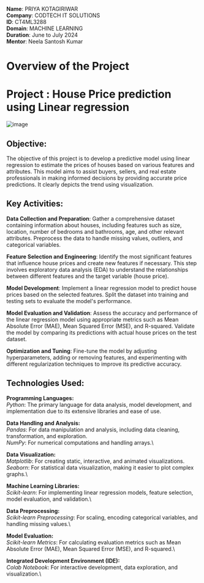 **Name**: PRIYA KOTAGIRIWAR\
**Company**: CODTECH IT SOLUTIONS\
**ID**: CT4ML3288\
**Domain**: MACHINE LEARNING\
**Duration**: June to July 2024\
**Mentor**: Neela Santosh Kumar

# Overview of the Project

# Project : House Price prediction using Linear regression

![image](https://github.com/user-attachments/assets/1b8ac920-d103-4cb6-a9e8-40a38e08e1e3)

## Objective: 
The objective of this project is to develop a predictive model using linear regression to estimate the prices of houses based on various features and attributes. This model aims to assist buyers, sellers, and real estate professionals in making informed decisions by providing accurate price predictions. It clearly depicts the trend using visualization.

## Key Activities:

**Data Collection and Preparation**: Gather a comprehensive dataset containing information about houses, including features such as size, location, number of bedrooms and bathrooms, age, and other relevant attributes. Preprocess the data to handle missing values, outliers, and categorical variables.

**Feature Selection and Engineering**: Identify the most significant features that influence house prices and create new features if necessary. This step involves exploratory data analysis (EDA) to understand the relationships between different features and the target variable (house price).

**Model Development**: Implement a linear regression model to predict house prices based on the selected features. Split the dataset into training and testing sets to evaluate the model's performance.

**Model Evaluation and Validation**: Assess the accuracy and performance of the linear regression model using appropriate metrics such as Mean Absolute Error (MAE), Mean Squared Error (MSE), and R-squared. Validate the model by comparing its predictions with actual house prices on the test dataset.

**Optimization and Tuning**: Fine-tune the model by adjusting hyperparameters, adding or removing features, and experimenting with different regularization techniques to improve its predictive accuracy.

## Technologies Used:

**Programming Languages:**\
_Python_: The primary language for data analysis, model development, and implementation due to its extensive libraries and ease of use.

**Data Handling and Analysis:**\
_Pandas_: For data manipulation and analysis, including data cleaning, transformation, and exploration.\
_NumPy_: For numerical computations and handling arrays.\

**Data Visualization:**\
_Matplotlib_: For creating static, interactive, and animated visualizations.\
_Seaborn_: For statistical data visualization, making it easier to plot complex graphs.\

**Machine Learning Libraries:**\
_Scikit-learn_: For implementing linear regression models, feature selection, model evaluation, and validation.\

**Data Preprocessing:**\
_Scikit-learn Preprocessing_: For scaling, encoding categorical variables, and handling missing values.\

**Model Evaluation:**\
_Scikit-learn Metrics_: For calculating evaluation metrics such as Mean Absolute Error (MAE), Mean Squared Error (MSE), and R-squared.\

**Integrated Development Environment (IDE):**\
_Colab Notebook_: For interactive development, data exploration, and visualization.\


